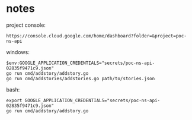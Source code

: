 # notes

project console:

    https://console.cloud.google.com/home/dashboard?folder=&project=poc-ns-api

windows:

    $env:GOOGLE_APPLICATION_CREDENTIALS="secrets/poc-ns-api-02835f9471c9.json"
    go run cmd/addstory/addstory.go
    go run cmd/addstories/addstories.go path/to/stories.json

bash:

    export GOOGLE_APPLICATION_CREDENTIALS="secrets/poc-ns-api-02835f9471c9.json"
    go run cmd/addstory/addstory.go